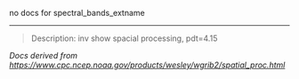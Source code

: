 no docs for spectral_bands_extname

---

> Description: inv show spacial processing, pdt=4.15

_Docs derived from <https://www.cpc.ncep.noaa.gov/products/wesley/wgrib2/spatial_proc.html>_
